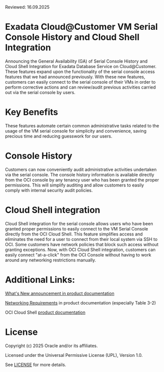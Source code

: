 Reviewed: 16.09.2025

# Exadata Cloud@Customer VM Serial Console History and Cloud Shell Integration

Announcing the General Availability (GA) of Serial Console History and Cloud Shell Integration for Exadata Database Service on Cloud@Customer. These features expand upon the functionality of the serial console access features that we had announced previously. With these new features, customers can easily connect to the serial console of their VMs in order to perform corrective actions and can review/audit previous activities carried out via the serial console by users.

# Key Benefits
These features automate certain common administrative tasks related to the usage of the VM serial console for simplicity and convenience, saving precious time and reducing guesswork for our users.

# Console History
Customers can now conveniently audit administrative activities undertaken via the serial console. The console history information is available directly from the OCI console by any tenancy user who has been granted the proper permissions. This will simplify auditing and allow customers to easily comply with internal security audit policies.

# Cloud Shell integration
Cloud Shell integration for the serial console allows users who have been granted proper permissions to easily connect to the VM Serial Console directly from the OCI Cloud Shell. This feature simplifies access and eliminates the need for a user to connect from their local system via SSH to OCI. Some customers have network policies that block such access without granting exceptions. Now, with OCI Cloud Shell integration, customers can easily connect "at-a-click" from the OCI Console without having to work around any networking restrictions manually.

# Additional Links:

[What's New announcement in product documentation](https://docs.oracle.com/en/engineered-systems/exadata-cloud-at-customer/ecccm/ecc-whats-new-in-exadata-cloud-at-customer-gen2.html#GUID-2A3DD1C7-D1D7-4288-A1AA-19334C0516B4)

[Networking Requirements](https://docs.oracle.com/en/engineered-systems/exadata-cloud-at-customer/ecccm/ecc-network-requirements.html#GUID-F06BD75B-E971-48ED-8699-E1004D4B4AC1) in product documentation (especially Table 3-2)

OCI Cloud Shell [product documentation](https://docs.oracle.com/en-us/iaas/Content/API/Concepts/devcloudshellintro.htm)

# License

Copyright (c) 2025 Oracle and/or its affiliates.

Licensed under the Universal Permissive License (UPL), Version 1.0.

See [LICENSE](https://github.com/oracle-devrel/technology-engineering/blob/main/LICENSE) for more details.
